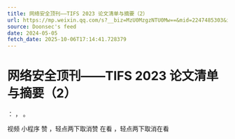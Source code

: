 ```yaml
---
title: 网络安全顶刊——TIFS 2023 论文清单与摘要（2）
url: https://mp.weixin.qq.com/s?__biz=MzU0MzgzNTU0Mw==&mid=2247485303&idx=2&sn=3ed4d50cf419dbb9a12fabadc5ec9e2c
source: Doonsec's feed
date: 2024-05-05
fetch_date: 2025-10-06T17:14:41.728379
---
```


# 网络安全顶刊——TIFS 2023 论文清单与摘要（2）

：
，
。

视频
小程序
赞
，轻点两下取消赞
在看
，轻点两下取消在看